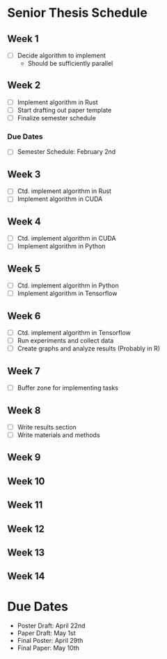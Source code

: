 # Senior Thesis Schedule

## Week 1

- [ ] Decide algorithm to implement
  - Should be sufficiently parallel

## Week 2

- [ ] Implement algorithm in Rust
- [ ] Start drafting out paper template
- [ ] Finalize semester schedule

### Due Dates

- [ ] Semester Schedule: February 2nd

## Week 3

- [ ] Ctd. implement algorithm in Rust
- [ ] Implement algorithm in CUDA

## Week 4

- [ ] Ctd. implement algorithm in CUDA
- [ ] Implement algorithm in Python

## Week 5

- [ ] Ctd. implement algorithm in Python
- [ ] Implement algorithm in Tensorflow

## Week 6

- [ ] Ctd. implement algorithm in Tensorflow
- [ ] Run experiments and collect data
- [ ] Create graphs and analyze results (Probably in R)

## Week 7

- [ ] Buffer zone for implementing tasks

## Week 8

- [ ] Write results section
- [ ] Write materials and methods

## Week 9

## Week 10

## Week 11

## Week 12

## Week 13

## Week 14

# Due Dates

- Poster Draft: April 22nd
- Paper Draft: May 1st
- Final Poster: April 29th
- Final Paper: May 10th
